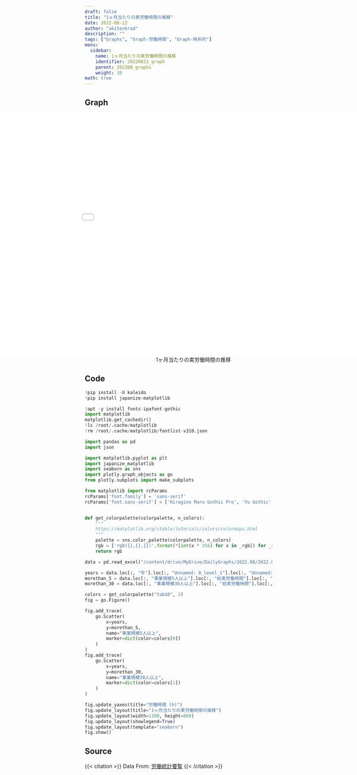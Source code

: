```yaml
---
draft: false
title: "1ヶ月当たりの実労働時間の推移"
date: 2022-08-22 
author: "akitenkrad"
description: ""
tags: ["Graphs", "Graph-労働時間", "Graph-時系列"]
menu:
  sidebar:
    name: 1ヶ月当たりの実労働時間の推移
    identifier: 20220822_graph
    parent: 202208_graphs
    weight: 10
math: true
---
```


## Graph
<figure style="width:100%; display:flex; justify-content:center; align-items:center; flex-direction:column;">
    <iframe src="out.html" width="1110pt" height="650pt" style="border:none"></iframe>
    <figcaption>1ヶ月当たりの実労働時間の推移</figcaption>
</figure>

## Code
```python
!pip install -U kaleido
!pip install japanize-matplotlib

!apt -y install fonts-ipafont-gothic
import matplotlib
matplotlib.get_cachedir()
!ls /root/.cache/matplotlib
!rm /root/.cache/matplotlib/fontlist-v310.json

import pandas as pd
import json

import matplotlib.pyplot as plt
import japanize_matplotlib 
import seaborn as sns
import plotly.graph_objects as go
from plotly.subplots import make_subplots

from matplotlib import rcParams
rcParams['font.family'] = 'sans-serif'
rcParams['font.sans-serif'] = ['Hiragino Maru Gothic Pro', 'Yu Gothic', 'Meirio', 'Takao', 'IPAexGothic', 'IPAPGothic', 'VL PGothic', 'Noto Sans CJK JP']


def get_colorpalette(colorpalette, n_colors):
    """
    https://matplotlib.org/stable/tutorials/colors/colormaps.html
    """
    palette = sns.color_palette(colorpalette, n_colors)
    rgb = ['rgb({},{},{})'.format(*[int(x * 256) for x in _rgb]) for _rgb in palette]
    return rgb

data = pd.read_excel("/content/drive/MyDrive/DailyGraphs/2022.08/2022.08.22/実労働時間推移.xlsx", header=[0,1,2], index_col=None)

years = data.loc[:, "年"].loc[:, "Unnamed: 0_level_1"].loc[:, "Unnamed: 0_level_2"].values.tolist()
morethan_5 = data.loc[:, "事業規模5人以上"].loc[:, "総実労働時間"].loc[:, "１か月当たり"].values.tolist()
morethan_30 = data.loc[:, "事業規模30人以上"].loc[:, "総実労働時間"].loc[:, "１か月当たり"].values.tolist()

colors = get_colorpalette("tab10", 2)
fig = go.Figure()

fig.add_trace(
    go.Scatter(
        x=years,
        y=morethan_5,
        name="事業規模5人以上",
        marker=dict(color=colors[0])
    )
)
fig.add_trace(
    go.Scatter(
        x=years,
        y=morethan_30,
        name="事業規模30人以上",
        marker=dict(color=colors[1])
    )
)

fig.update_yaxes(title="労働時間 (h)")
fig.update_layout(title="1ヶ月当たりの実労働時間の推移")
fig.update_layout(width=1100, height=600)
fig.update_layout(showlegend=True)
fig.update_layout(template="seaborn")
fig.show()
```

## Source
{{< citation >}}
Data From: [労働統計要覧](https://www.mhlw.go.jp/toukei/youran/indexyr_d.html)
{{< /citation >}}
